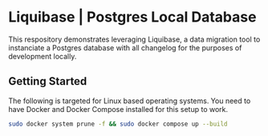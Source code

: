 # **Liquibase | Postgres Local Database**

This respository demonstrates leveraging Liquibase, a data migration
tool to instanciate a Postgres database with all changelog for the
purposes of development locally.

## **Getting Started**

The following is targeted for Linux based operating systems.
You need to have Docker and Docker Compose installed for this
setup to work.

```sh
sudo docker system prune -f && sudo docker compose up --build
```